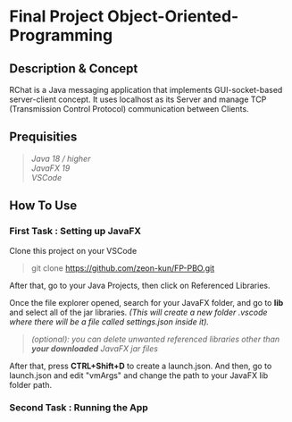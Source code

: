 # **Final Project Object-Oriented-Programming**

## **Description & Concept**
RChat is a Java messaging application that implements GUI-socket-based server-client concept. It uses localhost as its Server and manage TCP (Transmission Control Protocol) communication between Clients.

## **Prequisities**
>_Java 18 / higher_  
_JavaFX 19_  
_VSCode_

## **How To Use**
### **First Task : Setting up JavaFX**
Clone this project on your VSCode
>git clone https://github.com/zeon-kun/FP-PBO.git
  
After that, go to your Java Projects, then click on Referenced Libraries. 

Once the file explorer opened, search for your JavaFX folder, and go to **lib** and select all of the jar libraries. _(This will create a new folder .vscode where there will be a file called settings.json inside it)._

>_(optional): you can delete unwanted referenced libraries other than **your downloaded** JavaFX jar files_

After that, press **CTRL+Shift+D** to create a launch.json. And then, go to launch.json and edit "vmArgs" and change the path to your JavaFX lib folder path.
### **Second Task : Running the App**

    
